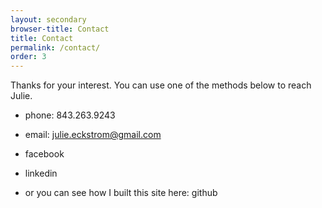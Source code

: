 ```yaml
---
layout: secondary
browser-title: Contact
title: Contact
permalink: /contact/
order: 3
---
```


Thanks for your interest. You can use one of the methods below to reach Julie.

- phone: 843.263.9243
- email: julie.eckstrom@gmail.com

- facebook
- linkedin
- or you can see how I built this site here: github